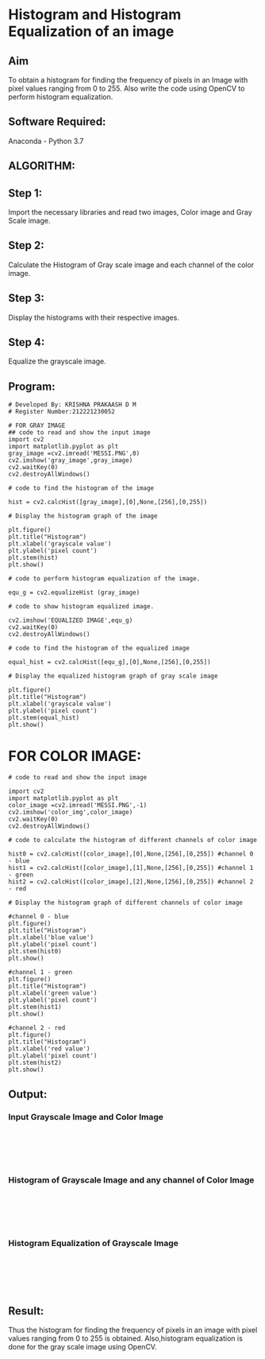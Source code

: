 # Histogram and Histogram Equalization of an image
## Aim
To obtain a histogram for finding the frequency of pixels in an Image with pixel values ranging from 0 to 255. Also write the code using OpenCV to perform histogram equalization.

## Software Required:
Anaconda - Python 3.7

## ALGORITHM:
## Step 1:
Import the necessary libraries and read two images, Color image and Gray Scale image.

## Step 2:
Calculate the Histogram of Gray scale image and each channel of the color image.

## Step 3:
Display the histograms with their respective images.

## Step 4:
Equalize the grayscale image.

## Program:
```
# Developed By: KRISHNA PRAKAASH D M
# Register Number:212221230052
```

```
# FOR GRAY IMAGE
## code to read and show the input image
import cv2
import matplotlib.pyplot as plt
gray_image =cv2.imread('MESSI.PNG',0)
cv2.imshow('gray_image',gray_image) 
cv2.waitKey(0) 
cv2.destroyAllWindows()
```

```
# code to find the histogram of the image

hist = cv2.calcHist([gray_image],[0],None,[256],[0,255])
```


```
# Display the histogram graph of the image

plt.figure()
plt.title("Histogram")
plt.xlabel('grayscale value')
plt.ylabel('pixel count')
plt.stem(hist)
plt.show()
```

```
# code to perform histogram equalization of the image. 

equ_g = cv2.equalizeHist (gray_image)
```

```
# code to show histogram equalized image. 

cv2.imshow('EQUALIZED IMAGE',equ_g)
cv2.waitKey(0)
cv2.destroyAllWindows()

```
```
# code to find the histogram of the equalized image

equal_hist = cv2.calcHist([equ_g],[0],None,[256],[0,255])
```


```
# Display the equalized histogram graph of gray scale image

plt.figure()
plt.title("Histogram")
plt.xlabel('grayscale value')
plt.ylabel('pixel count')
plt.stem(equal_hist)
plt.show()
```

# FOR COLOR IMAGE:

```
# code to read and show the input image

import cv2
import matplotlib.pyplot as plt
color_image =cv2.imread('MESSI.PNG',-1)
cv2.imshow('color_img',color_image) 
cv2.waitKey(0) 
cv2.destroyAllWindows()

```
```
# code to calculate the histogram of different channels of color image

hist0 = cv2.calcHist([color_image],[0],None,[256],[0,255]) #channel 0 - blue
hist1 = cv2.calcHist([color_image],[1],None,[256],[0,255]) #channel 1 - green
hist2 = cv2.calcHist([color_image],[2],None,[256],[0,255]) #channel 2 - red

```
```
# Display the histogram graph of different channels of color image

#channel 0 - blue
plt.figure()
plt.title("Histogram")
plt.xlabel('blue value')
plt.ylabel('pixel count')
plt.stem(hist0)
plt.show()

#channel 1 - green
plt.figure()
plt.title("Histogram")
plt.xlabel('green value')
plt.ylabel('pixel count')
plt.stem(hist1)
plt.show()

#channel 2 - red
plt.figure()
plt.title("Histogram")
plt.xlabel('red value')
plt.ylabel('pixel count')
plt.stem(hist2)
plt.show()

```



## Output:
### Input Grayscale Image and Color Image
<br>
<br>
<br>
<br>

### Histogram of Grayscale Image and any channel of Color Image
<br>
<br>
<br>
<br>

### Histogram Equalization of Grayscale Image
<br>
<br>
<br>
<br>

## Result: 
Thus the histogram for finding the frequency of pixels in an image with pixel values ranging from 0 to 255 is obtained. Also,histogram equalization is done for the gray scale image using OpenCV.

